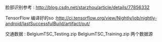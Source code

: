 脸部识别参考 : http://blog.csdn.net/starzhou/article/details/77856332

TensorFlow 编译好的so :http://ci.tensorflow.org/view/Nightly/job/nightly-android/lastSuccessfulBuild/artifact/out/

交通数据 : BelgiumTSC_Testing.zip BelgiumTSC_Training.zip 两个数据源